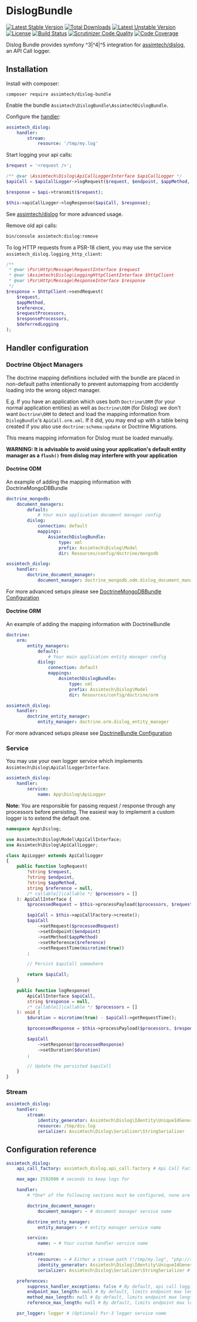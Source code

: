 # DislogBundle

[![Latest Stable Version](https://poser.pugx.org/assimtech/dislog-bundle/v/stable)](https://packagist.org/packages/assimtech/dislog-bundle)
[![Total Downloads](https://poser.pugx.org/assimtech/dislog-bundle/downloads)](https://packagist.org/packages/assimtech/dislog-bundle)
[![Latest Unstable Version](https://poser.pugx.org/assimtech/dislog-bundle/v/unstable)](https://packagist.org/packages/assimtech/dislog-bundle)
[![License](https://poser.pugx.org/assimtech/dislog-bundle/license)](https://packagist.org/packages/assimtech/dislog-bundle)
[![Build Status](https://travis-ci.org/assimtech/dislog-bundle.svg?branch=master)](https://travis-ci.org/assimtech/dislog-bundle)
[![Scrutinizer Code Quality](https://scrutinizer-ci.com/g/assimtech/dislog-bundle/badges/quality-score.png?b=master)](https://scrutinizer-ci.com/g/assimtech/dislog-bundle/?branch=master)
[![Code Coverage](https://scrutinizer-ci.com/g/assimtech/dislog-bundle/badges/coverage.png?b=master)](https://scrutinizer-ci.com/g/assimtech/dislog-bundle/?branch=master)

Dislog Bundle provides symfony ^3|^4|^5 integration for [assimtech/dislog](https://github.com/assimtech/dislog), an API Call logger.

## Installation

Install with composer:

```shell
composer require assimtech/dislog-bundle
```

Enable the bundle `Assimtech\DislogBundle\AssimtechDislogBundle`.

Configure the [handler](#handler-configuration):

```yaml
assimtech_dislog:
    handler:
        stream:
            resource: '/tmp/my.log'
```

Start logging your api calls:

```php
$request = '<request />';

/** @var \Assimtech\Dislog\ApiCallLoggerInterface $apiCallLogger */
$apiCall = $apiCallLogger->logRequest($request, $endpoint, $appMethod, $reference);

$response = $api->transmit($request);

$this->apiCallLogger->logResponse($apiCall, $response);
```

See [assimtech/dislog](https://github.com/assimtech/dislog) for more advanced usage.

Remove old api calls:

```sh
bin/console assimtech:dislog:remove
```

To log HTTP requests from a PSR-18 client, you may use the service `assimtech_dislog.logging_http_client`:

```php
/**
 * @var \Psr\Http\Message\RequestInterface $request
 * @var \Assimtech\Dislog\LoggingHttpClientInterface $httpClient
 * @var \Psr\Http\Message\ResponseInterface $response
 */
$response = $httpClient->sendRequest(
    $request,
    $appMethod,
    $reference,
    $requestProcessors,
    $responseProcessors,
    $deferredLogging
);
```

## Handler configuration

### Doctrine Object Managers

The doctrine mapping definitions included with the bundle are placed in non-default paths intentionally to prevent automapping from accidently loading into the wrong object manager.

E.g. If you have an application which uses both `Doctrine\ORM` (for your normal application entities) as well as `Doctrine\ODM` (for Dislog) we don't want `Doctrine\ORM` to detect and load the mapping information from `DislogBundle`'s `ApiCall.orm.xml`. If it did, you may end up with a table being created if you also use `doctrine:schema:update` or Doctrine Migrations.

This means mapping information for Dislog must be loaded manually.

**WARNING: It is advisable to avoid using your application's default entity manager as a `flush()` from dislog may interfere with your application**

#### Doctrine ODM

An example of adding the mapping information with DoctrineMongoDBBundle
```yaml
doctrine_mongodb:
    document_managers:
        default:
            # Your main application document manager config
        dislog:
            connection: default
            mappings:
                AssimtechDislogBundle:
                    type: xml
                    prefix: Assimtech\Dislog\Model
                    dir: Resources/config/doctrine/mongodb

assimtech_dislog:
    handler:
        doctrine_document_manager:
            document_manager: doctrine_mongodb.odm.dislog_document_manager
```

For more advanced setups please see [DoctrineMongoDBBundle Configuration](http://symfony.com/doc/current/bundles/DoctrineMongoDBBundle/config.html)

#### Doctrine ORM

An example of adding the mapping information with DoctrineBundle
```yaml
doctrine:
    orm:
        entity_managers:
            default:
                # Your main application entity manager config
            dislog:
                connection: default
                mappings:
                    AssimtechDislogBundle:
                        type: xml
                        prefix: Assimtech\Dislog\Model
                        dir: Resources/config/doctrine/orm

assimtech_dislog:
    handler:
        doctrine_entity_manager:
            entity_manager: doctrine.orm.dislog_entity_manager
```

For more advanced setups please see [DoctrineBundle Configuration](http://symfony.com/doc/master/bundles/DoctrineBundle/configuration.html)

### Service

You may use your own logger service which implements `Assimtech\Dislog\ApiCallLoggerInterface`.

```yaml
assimtech_dislog:
    handler:
        service:
            name: App\Dislog\ApiLogger
```

**Note:** You are responsible for passing request / response through any processors before persisting. The easiest way to implement a custom logger is to extend the default one.

```php
namespace App\Dislog;

use Assimtech\Dislog\Model\ApiCallInterface;
use Assimtech\Dislog\ApiCallLogger;

class ApiLogger extends ApiCallLogger
{
    public function logRequest(
        ?string $request,
        ?string $endpoint,
        ?string $appMethod,
        string $reference = null,
        /* callable[]|callable */ $processors = []
    ): ApiCallInterface {
        $processedRequest = $this->processPayload($processors, $request);

        $apiCall = $this->apiCallFactory->create();
        $apiCall
            ->setRequest($processedRequest)
            ->setEndpoint($endpoint)
            ->setMethod($appMethod)
            ->setReference($reference)
            ->setRequestTime(microtime(true))
        ;

        // Persist $apiCall somewhere

        return $apiCall;
    }

    public function logResponse(
        ApiCallInterface $apiCall,
        string $response = null,
        /* callable[]|callable */ $processors = []
    ): void {
        $duration = microtime(true) - $apiCall->getRequestTime();

        $processedResponse = $this->processPayload($processors, $response);

        $apiCall
            ->setResponse($processedResponse)
            ->setDuration($duration)
        ;

        // Update the persisted $apiCall
    }
}
```

### Stream

```yaml
assimtech_dislog:
    handler:
        stream:
            identity_generator: Assimtech\Dislog\Identity\UniqueIdGenerator
            resource: /tmp/dis.log
            serializer: Assimtech\Dislog\Serializer\StringSerializer
```

## Configuration reference

```yaml
assimtech_dislog:
    api_call_factory: assimtech_dislog.api_call.factory # Api Call Factory service name

    max_age: 2592000 # seconds to keep logs for

    handler:
        # *One* of the following sections must be configured, none are enable by default

        doctrine_document_manager:
            document_manager: ~ # document manager service name

        doctrine_entity_manager:
            entity_manager: ~ # entity manager service name

        service:
            name: ~ # Your custom handler service name

        stream:
            resource: ~ # Either a stream path ("/tmp/my.log", "php://stdout") or a stream resource (see fopen)
            identity_generator: Assimtech\Dislog\Identity\UniqueIdGenerator # Identity Generator service name
            serializer: Assimtech\Dislog\Serializer\StringSerializer # Serializer service name

    preferences:
        suppress_handler_exceptions: false # By default, api call logging exceptions are suppressed (they still get emitted as warnings to the psr_logger if any)
        endpoint_max_length: null # By default, limits endpoint max length. Recommended 255 if using a VARCHAR 255 in the storage layer
        method_max_length: null # By default, limits endpoint max length. Recommended 255 if using a VARCHAR 255 in the storage layer
        reference_max_length: null # By default, limits endpoint max length. Recommended 255 if using a VARCHAR 255 in the storage layer

    psr_logger: logger # (Optional) Psr-3 logger service name
```
